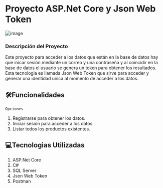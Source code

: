 # Proyecto ASP.Net Core y Json Web Token

![image](https://github.com/user-attachments/assets/b067fbbc-d88d-4f9d-aae7-ba3470ff9429)

<h3>Descripción del Proyecto</h3>
Este proyecto para acceder a los datos que están en la base de datos hay que inicar sesión mediante un correo y una contraseña y al coincidir en la base de datos el usuario se genera un token para obtener los resultados. Esta tecnologia es llamada Json Web Token que sirve para acceder y generar una identidad unica al momento de acceder a los datos.

## :hammer_and_wrench:Funcionalidades

`Opciones`
1. Registrarse para obtener los datos.
2. Iniciar sesión para acceder a los datos.
3. Listar todos los productos existentes.

## :computer:Tecnologias Utilizadas
1. ASP.Net Core
2. C#
3. SQL Server
4. Json Web Token
5. Postman 
